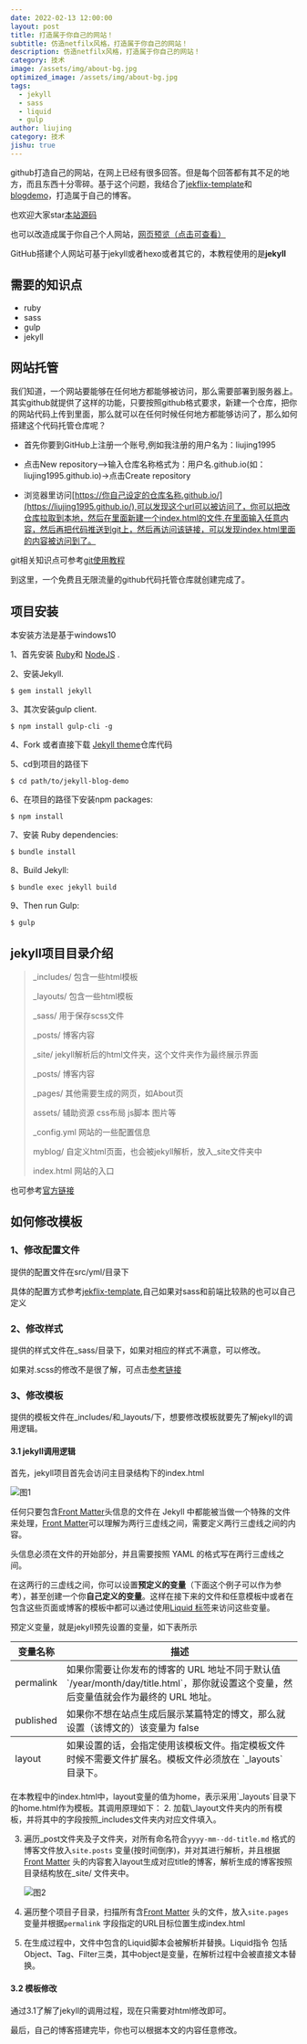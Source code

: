 ```yaml
---
date: 2022-02-13 12:00:00
layout: post
title: 打造属于你自己的网站！
subtitle: 仿造netfilx风格，打造属于你自己的网站！
description: 仿造netfilx风格，打造属于你自己的网站！
category: 技术
image: /assets/img/about-bg.jpg
optimized_image: /assets/img/about-bg.jpg
tags:
  - jekyll
  - sass
  - liquid
  - gulp
author: liujing
category: 技术
jishu: true
---
```


github打造自己的网站，在网上已经有很多回答。但是每个回答都有其不足的地方，而且东西十分零碎。基于这个问题，我结合了[jekflix-template](https://github.com/thiagorossener/jekflix-template)和[blogdemo](https://github.com/leach-chen/blogdemo)，打造属于自己的博客。

也欢迎大家star[本站源码](https://github.com/liujing1995/jekyll-blog-demo)

也可以改造成属于你自己个人网站，[网页预览（点击可查看）](https://liujing1995.github.io/)

GitHub搭建个人网站可基于jekyll或者hexo或者其它的，本教程使用的是**jekyll**

## 需要的知识点

- ruby
- sass
- gulp
- jekyll

##  网站托管
我们知道，一个网站要能够在任何地方都能够被访问，那么需要部署到服务器上。其实github就提供了这样的功能，只要按照github格式要求，新建一个仓库，把你的网站代码上传到里面，那么就可以在任何时候任何地方都能够访问了，那么如何搭建这个代码托管仓库呢？

* 首先你要到GitHub上注册一个账号,例如我注册的用户名为：liujing1995

* 点击New repository–>输入仓库名称格式为：用户名.github.io(如：liujing1995.github.io)->点击Create repository

* 浏览器里访问[https://你自己设定的仓库名称.github.io/](https://liujing1995.github.io/),可以发现这个url可以被访问了，你可以把改仓库拉取到本地，然后在里面新建一个index.html的文件,在里面输入任意内容，然后再把代码推送到git上，然后再访问该链接，可以发现index.html里面的内容被访问到了。

git相关知识点可参考[git使用教程](https://www.jianshu.com/p/e57a4a2cf077)

到这里，一个免费且无限流量的github代码托管仓库就创建完成了。

## 项目安装

本安装方法是基于windows10

1、首先安装 [Ruby](https://www.ruby-lang.org/en/documentation/installation/)和 [NodeJS](https://nodejs.org/) .

2、安装Jekyll.

```
$ gem install jekyll
```

3、其次安装gulp client.

```
$ npm install gulp-cli -g
```

4、Fork 或者直接下载 [Jekyll theme](https://github.com/liujing1995/liujing1995.github.io)仓库代码 

5、cd到项目的路径下

```
$ cd path/to/jekyll-blog-demo
```

6、在项目的路径下安装npm packages:

```
$ npm install
```

7、安装 Ruby dependencies:

```
$ bundle install
```

8、Build Jekyll:

```
$ bundle exec jekyll build
```

9、Then run Gulp:

```
$ gulp
```



##  jekyll项目目录介绍



> _includes/ 包含一些html模板
>
> _layouts/ 包含一些html模板
>
> _sass/ 用于保存scss文件
>
> _posts/ 博客内容
>
> _site/ jekyll解析后的html文件夹，这个文件夹作为最终展示界面
>
> _posts/ 博客内容
>
> _pages/ 其他需要生成的网页，如About页
>
>  assets/ 辅助资源 css布局 js脚本 图片等
>
>  _config.yml 网站的一些配置信息
>
> myblog/ 自定义html页面，也会被jekyll解析，放入_site文件夹中 
>
>  index.html 网站的入口



也可参考[官方链接](http://jekyllcn.com/docs/home/)



## 如何修改模板

### 1、修改配置文件

提供的配置文件在src/yml/目录下

具体的配置方式参考[jekflix-template](https://github.com/thiagorossener/jekflix-template/wiki/settings),自己如果对sass和前端比较熟的也可以自己定义

### 2、修改样式

提供的样式文件在_sass/目录下，如果对相应的样式不满意，可以修改。

如果对.scss的修改不是很了解，可点击[参考链接](https://www.sass.hk/guide/)

### 3、修改模板

提供的模板文件在\_includes/和\_layouts/下，想要修改模板就要先了解jekyll的调用逻辑。

#### 3.1 jekyll调用逻辑

首先，jekyll项目首先会访问主目录结构下的index.html

![](/image/create-your-own-blog-based-on-jekyll/xx.png "图1")

任何只要包含[Front Matter](https://jekyllrb.com/docs/frontmatter/)头信息的文件在 Jekyll 中都能被当做一个特殊的文件来处理，[Front Matter](https://jekyllrb.com/docs/frontmatter/)可以理解为两行三虚线之间，需要定义两行三虚线之间的内容。

头信息必须在文件的开始部分，并且需要按照 YAML 的格式写在两行三虚线之间。

在这两行的三虚线之间，你可以设置**预定义的变量**（下面这个例子可以作为参考），甚至创建一个你**自己定义的变量**。这样在接下来的文件和任意模板中或者在包含这些页面或博客的模板中都可以通过使用[Liquid 标签](https://shopify.github.io/liquid/basics/introduction/)来访问这些变量。

预定义变量，就是jekyll预先设置的变量，如下表所示

<table>
  <thead>
    <tr>
      <th><strong>变量名称</strong></th>
      <th><strong>描述</strong></th>
    </tr>
  </thead>
  <tfoot>
    <tr>
      <td>layout</td>
      <td>如果设置的话，会指定使用该模板文件。指定模板文件时候不需要文件扩展名。模板文件必须放在 `_layouts` 目录下。</td>
    </tr>
  </tfoot>
  <tbody>
    <tr>
      <td>permalink</td>
      <td>如果你需要让你发布的博客的 URL 地址不同于默认值 `/year/month/day/title.html`，那你就设置这个变量，然后变量值就会作为最终的 URL 地址。</td>
    </tr>
    <tr>
      <td>published</td>
      <td>如果你不想在站点生成后展示某篇特定的博文，那么就设置（该博文的）该变量为 false</td>
    </tr>
  </tbody>
</table>
在本教程中的index.html中，layout变量的值为home，表示采用`_layouts`目录下的home.html作为模板。其调用原理如下：
2. 加载\_layout文件夹内的所有模板，并将其中的字段按照_includes文件夹内对应文件填入。

3. 遍历_post文件夹及子文件夹，对所有命名符合`yyyy-mm--dd-title.md` 格式的博客文件放入`site.posts` 变量(按时间倒序)，并对其进行解析，并且根据[Front Matter](https://jekyllrb.com/docs/frontmatter/) 头的内容套入layout生成对应title的博客，解析生成的博客按照目录结构放在\_site/ 文件夹中。

   ![](/image/create-your-own-blog-based-on-jekyll/post.png "图2")

4. 遍历整个项目子目录，扫描所有含[Front Matter](https://jekyllrb.com/docs/frontmatter/) 头的文件，放入`site.pages` 变量并根据`permalink` 字段指定的URL目标位置生成index.html

5. 在生成过程中，文件中包含的Liquid脚本会被解析并替换。Liquid指令 包括Object、Tag、Filter三类，其中object是变量，在解析过程中会被直接文本替换。

#### 3.2 模板修改

通过3.1了解了jekyll的调用过程，现在只需要对html修改即可。




最后，自己的博客搭建完毕，你也可以根据本文的内容任意修改。

